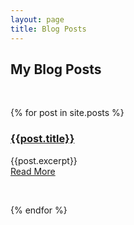 ```yaml
---
layout: page
title: Blog Posts
---
```


<section class="resume-section">
  <div class="resume-section-content">
    <h1 class="mb-0">My <span class="text-primary">Blog</span> Posts</h1>
    <p>&nbsp;</p>
    {% for post in site.posts %}
    <h3><a href="{{ post.url | absolute_url }}">{{post.title}}</a></h3>
    <div class="subheading mb-5">{{post.excerpt}}</div>
    <a href="{{ post.url | absolute_url}}" class="btn btn-primary">Read More</a>
    <p>&nbsp;</p>
    {% endfor %}
  </div>
</section>